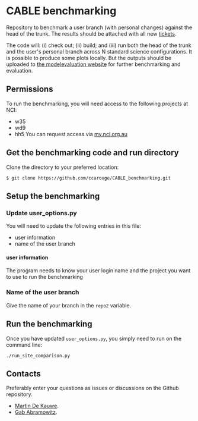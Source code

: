 # CABLE benchmarking

Repository to benchmark a user branch (with personal changes) against the head of the trunk. The results should be attached with all new [tickets](https://trac.nci.org.au/trac/cable/report/1).

The code will: (i) check out; (ii) build; and (iii) run both the head of the trunk and the user's personal branch across N standard science configurations. It is possible to produce some plots locally. But the outputs should be uploaded to [the modelevaluation website](https://modelevaluation.org/) for further benchmarking and evaluation.

## Permissions
To run the benchmarking, you will need access to the following projects at NCI:
* w35
* wd9
* hh5
You can request access via [my.nci.org.au](https://my.nci.org.au/mancini/login?next=/mancini/)
## Get the benchmarking code and run directory
Clone the directory to your preferred location:

    $ git clone https://github.com/ccarouge/CABLE_benchmarking.git

## Setup the benchmarking
### Update user_options.py
You will need to update the following entries in this file:
* user information
* name of the user branch
#### **user information**
The program needs to know your user login name and the project you want to use to run the benchmarking
### **Name of the user branch**
Give the name of your branch in the `repo2` variable.
 
## Run the benchmarking
Once you have updated `user_options.py`, you simply need to run on the command line:
```
./run_site_comparison.py 
```

## Contacts
Preferably enter your questions as issues or discussions on the Github repository.
* [Martin De Kauwe](http://mdekauwe.github.io/).
* [Gab Abramowitz](http://web.science.unsw.edu.au/~gabrielabramowitz/UNSW_homepage/Gab_Abramowitz_home_page.html).

